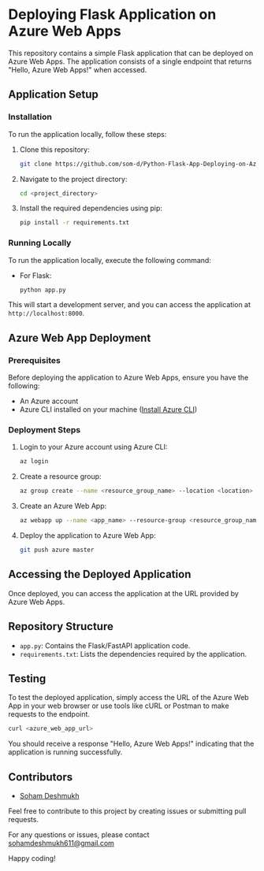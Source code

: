 # Deploying Flask Application on Azure Web Apps

This repository contains a simple Flask application that can be deployed on Azure Web Apps. The application consists of a single endpoint that returns "Hello, Azure Web Apps!" when accessed.

## Application Setup

### Installation

To run the application locally, follow these steps:

1. Clone this repository:

    ```bash
    git clone https://github.com/som-d/Python-Flask-App-Deploying-on-Azure-Web-Apps.git
    ```

2. Navigate to the project directory:

    ```bash
    cd <project_directory>
    ```

3. Install the required dependencies using pip:

    ```bash
    pip install -r requirements.txt
    ```

### Running Locally

To run the application locally, execute the following command:

- For Flask:

    ```bash
    python app.py
    ```

This will start a development server, and you can access the application at `http://localhost:8000`.

## Azure Web App Deployment

### Prerequisites

Before deploying the application to Azure Web Apps, ensure you have the following:

- An Azure account
- Azure CLI installed on your machine ([Install Azure CLI](https://docs.microsoft.com/en-us/cli/azure/install-azure-cli))

### Deployment Steps

1. Login to your Azure account using Azure CLI:

    ```bash
    az login
    ```

2. Create a resource group:

    ```bash
    az group create --name <resource_group_name> --location <location>
    ```

3. Create an Azure Web App:

    ```bash
    az webapp up --name <app_name> --resource-group <resource_group_name> --plan <app_service_plan_name> --sku <sku> --location <location>
    ```

4. Deploy the application to Azure Web App:

    ```bash
    git push azure master
    ```

## Accessing the Deployed Application

Once deployed, you can access the application at the URL provided by Azure Web Apps.

## Repository Structure

- `app.py`: Contains the Flask/FastAPI application code.
- `requirements.txt`: Lists the dependencies required by the application.

## Testing

To test the deployed application, simply access the URL of the Azure Web App in your web browser or use tools like cURL or Postman to make requests to the endpoint.

```bash
curl <azure_web_app_url>
```

You should receive a response "Hello, Azure Web Apps!" indicating that the application is running successfully.

## Contributors

- [Soham Deshmukh](https://github.com/som-d)

Feel free to contribute to this project by creating issues or submitting pull requests.

For any questions or issues, please contact [sohamdeshmukh611@gmail.com](mailto:sohamdeshmukh611@gmail.com)

Happy coding!

